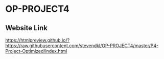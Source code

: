 # OP-PROJECT4

## Website Link
https://htmlpreview.github.io/?https://raw.githubusercontent.com/stevendkl/OP-PROJECT4/master/P4-Project-Optimized/index.html
